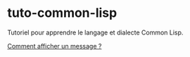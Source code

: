 # tuto-common-lisp

Tutoriel pour apprendre le langage et dialecte Common Lisp.

[Comment afficher un message ?](https://github.com/SecteLisp/tuto-common-lisp/blob/master/afficher-un-message.md)
